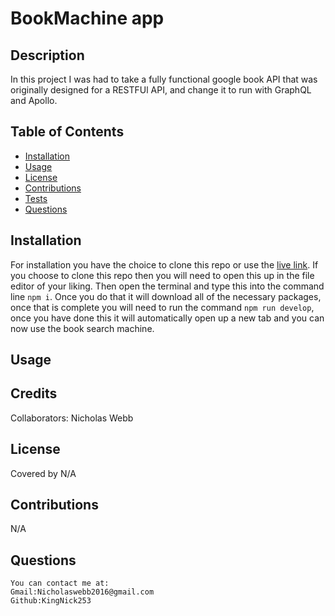  # BookMachine app
 

## Description 
  In this project I was had to take a fully functional google book API that was originally designed for a RESTFUl API, and change it to run with GraphQL and Apollo.
    

    
## Table of Contents
  - [Installation](#installation)
  - [Usage](#usage)
  - [License](#license)
  - [Contributions](#contributions)
  - [Tests](#tests)
  - [Questions](#questions)
    
## Installation
  For installation you have the choice to clone this repo or use the [live link](https://nw-book-machine.herokuapp.com/). If you choose to clone this repo then you will need to open this up in the file editor of your liking. Then open the terminal and type this into the command line `npm i`. Once you do that it will download all of the necessary packages, once that is complete you will need to run the command `npm run develop`, once you have done this it will automatically open up a new tab and you can now use the book search machine.
    
    
## Usage
  
  

    
## Credits
Collaborators: Nicholas Webb
    
  
    
    
## License
 
Covered by N/A
    
  
    
  ## Contributions
    
  N/A
    

    
  ## Questions
    You can contact me at:
    Gmail:Nicholaswebb2016@gmail.com
    Github:KingNick253
     
